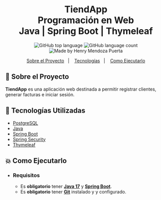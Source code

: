 <h1 align="center">
    <strong>TiendApp</strong>    
    <br>Programación en Web<br/>
    Java | Spring Boot | Thymeleaf
</h1>

<p align="center">
    <img alt="GitHub top language" src="https://img.shields.io/github/languages/top/hampcode/TiendApp?style=flat-square">
    <img alt="GitHub language count" src="https://img.shields.io/github/languages/count/hampcode/TiendApp?style=flat-square">
    <img alt="Made by Henry Mendoza Puerta" src="https://img.shields.io/badge/made%20by-hampcode-%237519C1?style=flat-square"><br/>

</p>

<p align="center">
    <a href="#bookmark-sobre-el-proyecto">Sobre el Proyecto</a>&nbsp;&nbsp;&nbsp;|&nbsp;&nbsp;&nbsp;
    <a href="#rocket-tecnologías-utilizadas">Tecnologías</a>&nbsp;&nbsp;&nbsp;|&nbsp;&nbsp;&nbsp;
    <a href="#boom-como-ejecutarlo">Como Ejecutarlo</a>
</p>

## :bookmark: Sobre el Proyecto

**TiendApp** es una aplicación web destinada a permitir registrar clientes, generar facturas e iniciar sesión.

## :rocket: Tecnologías Utilizadas

- [PostgreSQL](https://www.postgresql.org/)
- [Java](https://java.com/)
- [Spring Boot](https://spring.io/projects/spring-boot)
- [Spring Security](https://spring.io/projects/spring-security)
- [Thymeleaf](https://www.thymeleaf.org/)

## :boom: Como Ejecutarlo

- ### **Requisitos**

  - Es **obligatorio** tener **[Java 17](https://java.com/)** y **[Spring Boot](https://spring.io/)**.
  - Es **obligatorio** tener **[Git](https://git-scm.com/)** instalado y y configurado.
